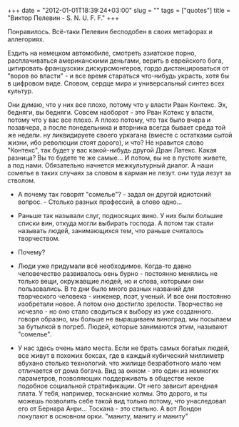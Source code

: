 +++
date = "2012-01-01T18:39:24+03:00"
slug = ""
tags = ["quotes"]
title = "Виктор Пелевин - S. N. U. F. F."
+++

Понравилось. Всё-таки Пелевин бесподобен в своих метафорах и
аллегориях.

Ездить на немецком автомобиле, смотреть азиатское порно, расплачиваться
американскими деньгами, верить в еврейского бога, цитировать французских
дискурсмонгеров, гордо дистанцироваться от "воров во власти" - и все время
стараться что-нибудь украсть, хотя бы в цифровом виде. Словом, сердце мира и
универсальный синтез всех культур.

Они думаю, что у них все плохо, потому что у власти Рван Контекс.  Эх, бедняги,
вы бедняги. Совсем наоборот - это Рван Котекс у власти, потому что у вас все
плохо. А плохо потому, что так было вчера и позавчера, а после понедельника и
вторника всегда бывает среда той же недели. ну ликвидируете своего уркагана
(вместе с остатками сытой жизни, ибо революции стоят дорого), и что? Не нравится
слово "Контекс", так будет у вас какой-нибудь другой Дран Латекс. Какая разница?
Вы то будете те же самые... И потом, вы не в пустоте живете, а под нами.
Обязательно начнется межкультурный диалог. А наши сомелье в таких случаях за
словом в карман не лезут.  они туда лезут за стволом.

- А почему так говорят "сомелье"? - задал он другой идиотский вопрос. - Столько
разных профессий, а слово одно...

- Раньше так называли слуг, подносящих вино. У них были большие
списки вин, откуда могли выбирать господа. А потом так стали
называть людей, занимающихся тем, что раньше считалось творчеством.
- Почему?
- Люди уже придумали всё необходимое. Когда-то давно человечество развивалось
оень бурно - постоянно менялись не только вещи, окружавщие людей, но и слова,
которыми они пользовались. В те дни было много разных названий для творческого
человека - инженер, поэт, ученый. И все они постоянно изобретали новое. А потом
оно достигло зрелости. Творчество не исчезло - но оно стало сводиться к выбору
из уже созданного. говоря образно, мы больше не выращиваем виноград. мы посылаем
за бутылкой в погреб. Людей, которые занимаются этим, называют "сомелье".

- У нас здесь очень мало места. Если не брать самых богатых людей, все живут в
похожих боксах, где в каждый кубический миллиметр вбухано столько технологий.
что жилище безработного мало чем отличается от дома богача. Вид за окном - это
один из немногих параметров, позволяющих поддерживать в обществе некое подобное
социальной стратификации. От него зависит арендная плата. У тебя, например,
тосканские холмы. Это дорого, и ты можешь позволить себе такой вид только
потому, что унаследовал его от Бернара Анри...  Тоскана - это стильно. А вот
Лондон покупают в основном орки.  "маниту, маниту и маниту"

